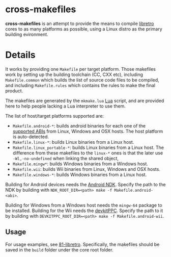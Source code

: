 # cross-makefiles

**cross-makefiles** is an attempt to provide the means to compile [libretro](http://www.libretro.com/) cores to as many platforms as possible, using a Linux distro as the primary building evironment.

# Details

It works by providing one `Makefile` per target platform. Those makefiles work by setting up the building toolchain (CC, CXX etc), including `Makefile.common` which builds the list of source code files to be compiled, and including `Makefile.rules` which contains the rules to make the final product.

The makefiles are generated by the `mkmake.lua` [Lua](http://www.lua.org/) script, and are provided here to help people lacking a Lua interpreter to use them.

The list of host/target platforms supported are:

* `Makefile.android-*`: builds android binaries for each one of the [supported ABIs](https://developer.android.com/ndk/guides/abis.html) from Linux, Windows and OSX hosts. The host platform is auto-detected.
* `Makefile.linux-*`: builds Linux binaries from a Linux host.
* `Makefile.linux_portable-*`: builds Linux binaries from a Linux host. The difference from these makefiles to the `linux-*` ones is that the later use `-Wl,-no-undefined` when linking the shared object,
* `Makefile.mingw*`: builds Windows binaries from a Windows host.
* `Makefile.wii`: builds Wii binaries from Linux, Windows and OSX hosts.
* `Makefile.windows-*`: builds Windows binaries from a Linux host.

Building for Android devices needs the [Android NDK](https://developer.android.com/tools/sdk/ndk/index.html). Specify the path to the NDK by building with `NDK_ROOT_DIR=<path> make -f Makefile.android-<abi>`.

Building for Windows from a Windows host needs the `mingw-64` package to be installed. Building for the Wii needs the [devkitPPC](http://wiibrew.org/wiki/DevkitPPC). Specify the path to it by building with `DEVKITPPC_ROOT_DIR=<path> make -f Makefile.android-wii`.

## Usage

For usage examples, see [81-libretro](https://github.com/libretro/81-libretro). Specifically, the makefiles should be saved in the `build` folder under the core root folder.
